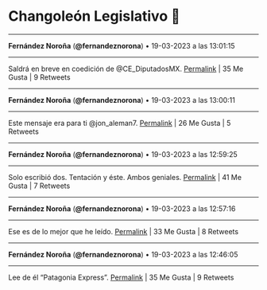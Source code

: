 # Changoleón Legislativo 🙈
*****
**Fernández Noroña** (**@fernandeznorona**) • 19-03-2023 a las 13:01:15
*****
Saldrá en breve en coedición de @CE_DiputadosMX.
[Permalink](https://twitter.com/fernandeznorona/status/1637559882785202177) | 35 Me Gusta | 9 Retweets
*****
**Fernández Noroña** (**@fernandeznorona**) • 19-03-2023 a las 13:00:11
*****
Este mensaje era para ti @jon_aleman7.
[Permalink](https://twitter.com/fernandeznorona/status/1637559617189212163) | 26 Me Gusta | 5 Retweets
*****
**Fernández Noroña** (**@fernandeznorona**) • 19-03-2023 a las 12:59:25
*****
Solo escribió dos. Tentación y éste. Ambos geniales.
[Permalink](https://twitter.com/fernandeznorona/status/1637559422523174917) | 41 Me Gusta | 7 Retweets
*****
**Fernández Noroña** (**@fernandeznorona**) • 19-03-2023 a las 12:57:16
*****
Ese es de lo mejor que he leído.
[Permalink](https://twitter.com/fernandeznorona/status/1637558882770796552) | 33 Me Gusta | 8 Retweets
*****
**Fernández Noroña** (**@fernandeznorona**) • 19-03-2023 a las 12:46:05
*****
Lee de él “Patagonia Express”.
[Permalink](https://twitter.com/fernandeznorona/status/1637556066287230981) | 35 Me Gusta | 9 Retweets